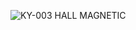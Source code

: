 
![KY-003 HALL MAGNETIC](https://user-images.githubusercontent.com/77639203/199890068-35e8b617-5f7a-4fd6-9744-a423a21e5a3f.png)

